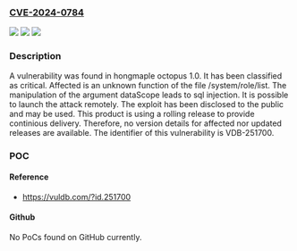 ### [CVE-2024-0784](https://cve.mitre.org/cgi-bin/cvename.cgi?name=CVE-2024-0784)
![](https://img.shields.io/static/v1?label=Product&message=octopus&color=blue)
![](https://img.shields.io/static/v1?label=Version&message=%3D%201.0%20&color=brighgreen)
![](https://img.shields.io/static/v1?label=Vulnerability&message=CWE-89%20SQL%20Injection&color=brighgreen)

### Description

A vulnerability was found in hongmaple octopus 1.0. It has been classified as critical. Affected is an unknown function of the file /system/role/list. The manipulation of the argument dataScope leads to sql injection. It is possible to launch the attack remotely. The exploit has been disclosed to the public and may be used. This product is using a rolling release to provide continious delivery. Therefore, no version details for affected nor updated releases are available. The identifier of this vulnerability is VDB-251700.

### POC

#### Reference
- https://vuldb.com/?id.251700

#### Github
No PoCs found on GitHub currently.

